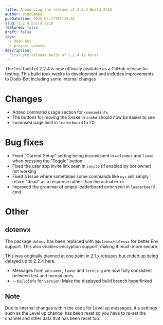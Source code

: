 ```yaml
---
title: Announcing the release of 2.2.4 Build 2210
author: dodoGames
pubDatetime: 2025-04-17T07:15:32
slug: 2.2.4 build 2210
featured: false
draft: false
tags:
  - dodo-bot
  - project-updates
description:
  First pre-release build of 2.2.4 is here!
---
```


The first build of 2.2.4 is now officially available as a GitHub release for testing. This build took weeks to development and includes improvements to Dodo-Bot including some internal changes


# Changes
* Added command usage section for `commandinfo`
* The buttons for moving the Snake in `snake` should now be easier to see
* Increased page limit in `leaderboard` to 20

# Bug fixes
* Fixed "Current Setup" setting being inconsistent in `welcomer` and `leave` when pressing the "Toggle" button
* Fixed the user app invite link seen in `invite` (if enabled by bot owner) not working
* Fixed a issue where sometimes some commands like `wyr` will simply return "dead" as a response rather than the actual error
* Improved the grammar of empty leaderboard error seen in `leaderboard` cmd

# Other

## dotenvx
The package `dotenv` has been replaced with `@dotenvx/dotenvx` for better Env support. This also enables encryption support, making it much more secure.

This was originally planned at one point in 2.1.x releases but ended up being delayed up to 2.2.4 here.

* Messages from `welcomer`, `leave` and `leveling` are now fully consistent between test and normal ones
* `--buildinfo` for `version`: Make the displayed build branch hyperlinked


## Note
Due to internal changes within the code for Level up messages, it's settings such as the Level up channel has been reset so you have to re-set the channel and other data that has been reset too.
